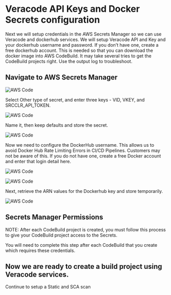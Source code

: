 # Veracode API Keys and Docker Secrets configuration

Next we will setup credentials in the AWS Secrets Manager so we can use Veracode and dockerhub services. We will setup Veracode API and Key and your dockerhub username and password. If you don’t have one, create a free dockerhub account. This is needed so that you can download the docker image into AWS CodeBuild.  It may take several tries to get the CodeBuild projects right. Use the output log to troubleshoot.

## Navigate to AWS Secrets Manager

![AWS Code](https://github.com/Clintpollock/AWS-Code-Suite-Veracode-Examples/raw/main/2-AWSCloud9.png)

Select Other type of secret, and enter three keys - VID, VKEY, and SRCCLR_API_TOKEN.

![AWS Code](https://github.com/Clintpollock/AWS-Code-Suite-Veracode-Examples/raw/main/2-AWSCloud9.png)

Name it, then keep defaults and store the secret.

![AWS Code](https://github.com/Clintpollock/AWS-Code-Suite-Veracode-Examples/raw/main/2-AWSCloud9.png)

Now we need to configure the DockerHub username. This allows us to avoid Docker Hub Rate Limiting Errors in CI/CD Pipelines. Customers may not be aware of this.  If you do not have one, create a free Docker account and enter that login detail here.

![AWS Code](https://github.com/Clintpollock/AWS-Code-Suite-Veracode-Examples/raw/main/2-AWSCloud9.png)

![AWS Code](https://github.com/Clintpollock/AWS-Code-Suite-Veracode-Examples/raw/main/2-AWSCloud9.png)

Next, retrieve the ARN values for the Dockerhub key and store temporarily.

![AWS Code](https://github.com/Clintpollock/AWS-Code-Suite-Veracode-Examples/raw/main/2-AWSCloud9.png)

## Secrets Manager Permissions

NOTE: After each CodeBuild project is created, you must follow this process to give your CodeBuild project access to the Secrets. 

You will need to complete this step after each CodeBuild that you create which requires these credentials.

## Now we are ready to create a build project using Veracode services.

Continue to setup a Static and SCA scan